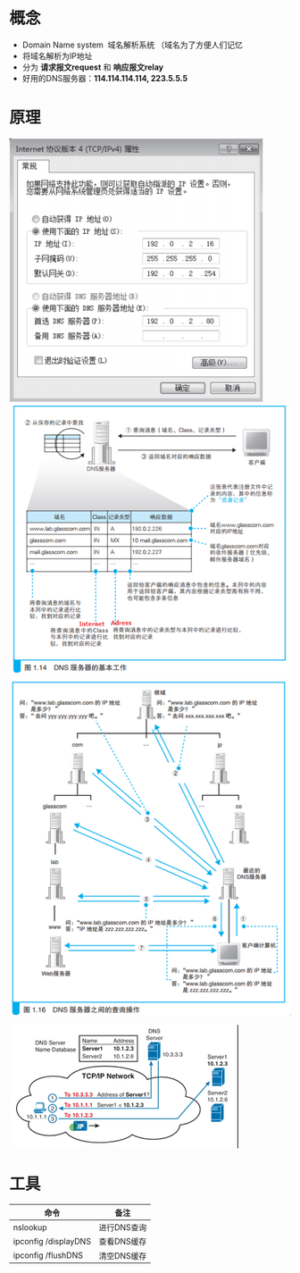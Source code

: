 # 概念
-   Domain Name system  域名解析系统 （域名为了方便人们记忆
-   将域名解析为IP地址
-   分为 **请求报文request** 和 **响应报文relay**
-   好用的DNS服务器：**114.114.114.114, 223.5.5.5**

# 原理
![](../../photo/Pasted%20image%2020221027145859.png)
![](../../photo/Pasted%20image%2020221027150834.png)
![](../../photo/Pasted%20image%2020221027173330.png)


![](../../photo/Pasted%20image%2020220930144013.png)

# 工具
| 命令                   | 备注      |
|----------------------|---------|
| nslookup             | 进行DNS查询 |
| ipconfig /displayDNS | 查看DNS缓存 |
| ipconfig /flushDNS    | 清空DNS缓存 |

